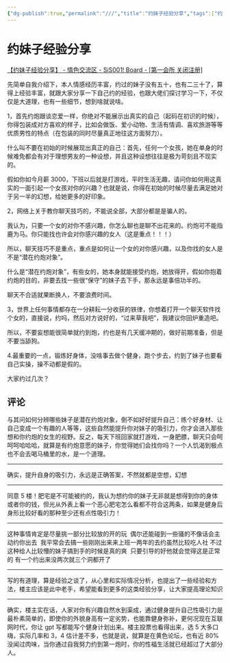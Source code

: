 ```yaml
---
{"dg-publish":true,"permalink":"///","title":"约妹子经验分享","tags":["约炮"," 经验分享"," 聊天技巧"]}
---
```



# 约妹子经验分享

[【约妹子经验分享】 - 情色交流区 - SiS001! Board - [第一会所 关闭注册]](https://sis001.com/forum/viewthread.php?tid=11868518&extra=)

先简单自我介绍下，本人情感经历丰富，约过的妹子没有五十，也有二三十了，算得上经验丰富，就跟大家分享一下自己约的经验，也跟大佬们探讨学习一下，不仅仅是大道理，也有一些细节，想到啥就说啥。

1，首先约炮跟谈恋爱一样，你绝对不能展示出真实的自己（起码在初识的时候），你得包装成对方喜欢的样子，比如会做饭、爱小动物、生活有情调、喜欢旅游等等优质男性的特点（在包装的同时尽量真正地往这方面努力）。

什么叫不要在初始的时候展现出真正的自己：首先，任何一个女孩，她在单身的时候难免都会有对于理想男友的一种设想，并且这种设想往往是极为苛刻且不现实的。

假如你如今月薪 3000，下班以后就是打游戏，平时生活无趣，请问你如何用这真实的一面引起一个女孩对你的兴趣？也就是说，你得在初始的时候尽量去满足她对于另一半的幻想，给她更多的好印象。

2，网络上关于教你聊天技巧的，不能说全部，大部分都是是骗人的。

我认为，只要一个女的对你不感兴趣，你怎么聊也是聊不出花来的。约炮可不能指鹿为马。你只能找也许会对你感兴趣的女人（这是重点！！！）

所以，聊天技巧不是重点，重点是如何让一个女的对你感兴趣，以及你找的女人是不是“潜在约炮对象”。

什么是“潜在约炮对象”，有些女的，她本身就能接受约炮，她放得开，假如你抱着约炮的目的，非要去找一些很“保守”的妹子去下手，那永远是事倍功半的。

聊天不合适就果断换人，不要浪费时间。

3，世界上任何事情都存在一分耕耘一分收获的铁律，你想着打开一个聊天软件找个女的，直接说，约吗，然后对方说好的，“过来草我吧”，我建议你回炉重造吧。

所以，不要妄想能很简单就约到炮，约也是有几天缓冲期的，做好前期准备，但是不要当舔狗。

4.最重要的一点，锻炼好身体，没啥事去做个健身，跑个步去，约到了妹子也要看自己实操，操不动都是假的。

大家约过几次？

## 评论

与其问如何分辨哪些妹子是潜在约炮对象，倒不如好好提升自己：练个好身材、让自己变成一个有趣的人等等，这些自然能提升你对妹子的吸引力，你才会进入那些想和你约炮的女生的视野。反之，每天下班回家就打游戏，一身肥膘，聊天只会呵呵呵哈哈哈，就算是有约炮意愿的妹子，你觉得她们会找你吗？一个人饥渴到极点也不会去喝马桶里的水，是一个道理。

---
确实，提升自身的吸引力，永远是正确答案，不然就都是空想，幻想

---
同意 5 楼！肥宅是不可能被约的，我认为想约你的妹子无非就是想得到你的身体或者你的钱，但光从外表上看一个恶心肥宅怎么看都不符合这两条，如果是健身后身形比较好看的那种至少还有点性吸引力！

---
这种事情肯定是尽量挑一部分比较放的开的玩  偶尔还能碰到一些骚的不像话会主动约你出去  我平常会去搞一些刚刚出来来上班一两年的去约虽然比较吃人社 不过这种给人比较懵的妹子搞到手的时候是真的爽  只要引导的好他就会觉得这是正常的 有一个约出来没两次就三个洞都开了

---

写的有道理，算是经验之谈了，从心里和实际情况分析，也提出了一些经验和方法，楼主应该是此中老手，希望能看到更多的这类经验分享，让大家提高理论知识

---
确实，楼主实在话，人家对你有兴趣自然水到渠成，通过健身提升自己性吸引力是最朴素简单的，即使你的外貌身高有一定劣势，也能靠健身弥补，更何况现在互联网时代，你让 gpt 写都能写个健身计划出来。楼主投票也看得出来，选 5 大多口嗨，实际几率和 3，4 估计差不多，也就是说，就算是在黄色论坛，也有近 80% 没闻过肉味，当你通过自我努力约到第一炮时，你的性福生活就已经超过了大部分人。